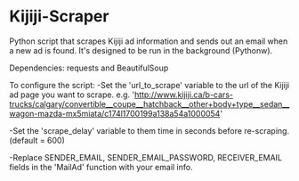 # Kijiji-Scraper
Python script that scrapes Kijiji ad information and sends out an email
when a new ad is found.
It's designed to be run in the background (Pythonw).

Dependencies: requests and BeautifulSoup

To configure the script:
-Set the 'url_to_scrape' variable to the url of the Kijiji ad page you want to scrape.
    e.g. 'http://www.kijiji.ca/b-cars-trucks/calgary/convertible__coupe__hatchback__other+body+type__sedan__wagon-mazda-mx5miata/c174l1700199a138a54a1000054'
    
-Set the 'scrape_delay' variable to them time in seconds before re-scraping. (default = 600)

-Replace SENDER_EMAIL, SENDER_EMAIL_PASSWORD, RECEIVER_EMAIL fields in the 'MailAd' function with your email info.
